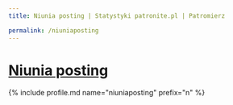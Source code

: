 ```yaml
---
title: Niunia posting | Statystyki patronite.pl | Patromierz

permalink: /niuniaposting
---
```


# [Niunia posting](https://patronite.pl/niuniaposting)

{% include profile.md name="niuniaposting" prefix="n" %}
